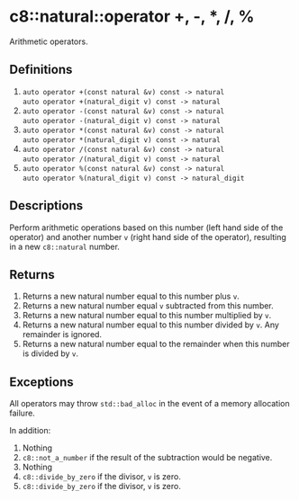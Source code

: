 # c8::natural::operator +, -, \*, /, % #

Arithmetic operators.

## Definitions ##

1. `auto operator +(const natural &v) const -> natural`  
   `auto operator +(natural_digit v) const -> natural`
2. `auto operator -(const natural &v) const -> natural`  
   `auto operator -(natural_digit v) const -> natural`
3. `auto operator *(const natural &v) const -> natural`  
   `auto operator *(natural_digit v) const -> natural`
4. `auto operator /(const natural &v) const -> natural`  
   `auto operator /(natural_digit v) const -> natural`
5. `auto operator %(const natural &v) const -> natural`  
   `auto operator %(natural_digit v) const -> natural_digit`

## Descriptions ##

Perform arithmetic operations based on this number (left hand side of the operator) and another number `v` (right hand side of the operator), resulting in a new `c8::natural` number.

## Returns ##

1. Returns a new natural number equal to this number plus `v`.
2. Returns a new natural number equal `v` subtracted from this number.
3. Returns a new natural number equal to this number multiplied by `v`.
4. Returns a new natural number equal to this number divided by `v`.  Any remainder is ignored.
5. Returns a new natural number equal to the remainder when this number is divided by `v`.

## Exceptions ##

All operators may throw `std::bad_alloc` in the event of a memory allocation failure.

In addition:

1. Nothing
2. `c8::not_a_number` if the result of the subtraction would be negative.
3. Nothing
4. `c8::divide_by_zero` if the divisor, `v` is zero.
5. `c8::divide_by_zero` if the divisor, `v` is zero.


